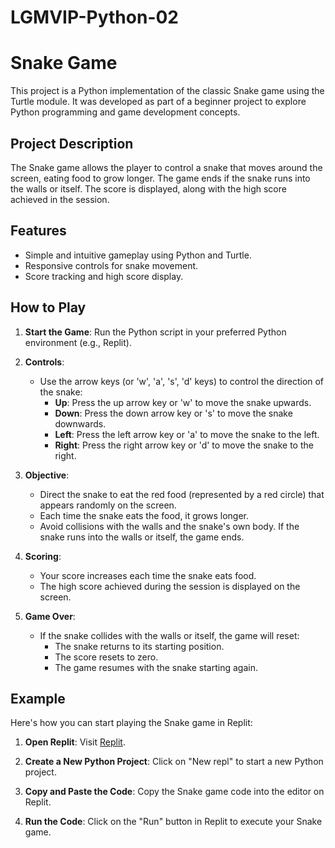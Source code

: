 # LGMVIP-Python-02
# Snake Game

This project is a Python implementation of the classic Snake game using the Turtle module. It was developed as part of a beginner project to explore Python programming and game development concepts.

## Project Description

The Snake game allows the player to control a snake that moves around the screen, eating food to grow longer. The game ends if the snake runs into the walls or itself. The score is displayed, along with the high score achieved in the session.

## Features

- Simple and intuitive gameplay using Python and Turtle.
- Responsive controls for snake movement.
- Score tracking and high score display.

## How to Play

1. **Start the Game**: Run the Python script in your preferred Python environment (e.g., Replit).

2. **Controls**:
   - Use the arrow keys (or 'w', 'a', 's', 'd' keys) to control the direction of the snake:
     - **Up**: Press the up arrow key or 'w' to move the snake upwards.
     - **Down**: Press the down arrow key or 's' to move the snake downwards.
     - **Left**: Press the left arrow key or 'a' to move the snake to the left.
     - **Right**: Press the right arrow key or 'd' to move the snake to the right.

3. **Objective**:
   - Direct the snake to eat the red food (represented by a red circle) that appears randomly on the screen.
   - Each time the snake eats the food, it grows longer.
   - Avoid collisions with the walls and the snake's own body. If the snake runs into the walls or itself, the game ends.

4. **Scoring**:
   - Your score increases each time the snake eats food.
   - The high score achieved during the session is displayed on the screen.

5. **Game Over**:
   - If the snake collides with the walls or itself, the game will reset:
     - The snake returns to its starting position.
     - The score resets to zero.
     - The game resumes with the snake starting again.

## Example

Here's how you can start playing the Snake game in Replit:

1. **Open Replit**: Visit [Replit](https://replit.com/).

2. **Create a New Python Project**: Click on "New repl" to start a new Python project.

3. **Copy and Paste the Code**: Copy the Snake game code into the editor on Replit.

4. **Run the Code**: Click on the "Run" button in Replit to execute your Snake game.

